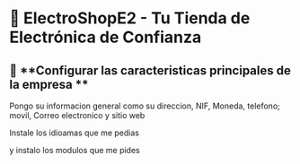 
# 🛒 **ElectroShopE2 - Tu Tienda de Electrónica de Confianza**
 
## 📌 **Configurar las caracteristicas principales de la empresa **
Pongo su informacion general como su direccion, NIF, Moneda, telefono; movil, Correo electronico y sitio web
 
 
Instale los idioamas que me pedias
 
 
y instalo los modulos que me pides
 
